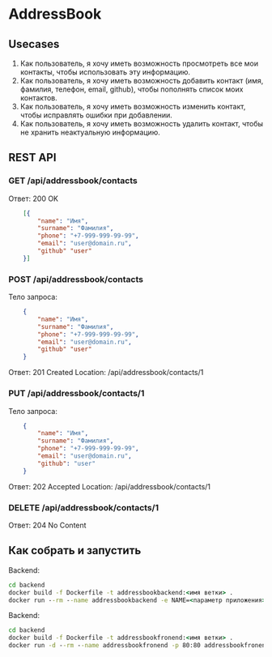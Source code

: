 # AddressBook

## Usecases

1. Как пользователь, я хочу иметь возможность просмотреть все мои контакты, чтобы использовать эту информацию.
1. Как пользователь, я хочу иметь возможность добавить контакт (имя, фамилия, телефон, email, github), чтобы пополнять список моих контактов.
1. Как пользователь, я хочу иметь возможность изменить контакт, чтобы исправлять ошибки при добавлении.
1. Как пользователь, я хочу иметь возможность удалить контакт, чтобы не хранить неактуальную информацию.

## REST API

### GET /api/addressbook/contacts

Ответ: 200 OK
```json
    [{
        "name": "Имя",
        "surname": "Фамилия",
        "phone": "+7-999-999-99-99",
        "email": "user@domain.ru",
        "github" "user"
    }]
```

### POST /api/addressbook/contacts

Тело запроса:

```json
    {
        "name": "Имя",
        "surname": "Фамилия",
        "phone": "+7-999-999-99-99",
        "email": "user@domain.ru",
        "github" "user"
    }
```

Ответ: 201 Created
Location: /api/addressbook/contacts/1

### PUT /api/addressbook/contacts/1

Тело запроса:

```json
    {
        "name": "Имя",
        "surname": "Фамилия",
        "phone": "+7-999-999-99-99",
        "email": "user@domain.ru",
        "github": "user"
    }
```

Ответ: 202 Accepted
Location: /api/addressbook/contacts/1

### DELETE /api/addressbook/contacts/1

Ответ: 204 No Content

## Как собрать и запустить

Backend:

```bat
cd backend
docker build -f Dockerfile -t addressbookbackend:<имя ветки> .
docker run --rm --name addressbookbackend -e NAME=<параметр приложения> addressbookbackend:<имя ветки>
```

Backend:

```bat
cd backend
docker build -f Dockerfile -t addressbookfronend:<имя ветки> .
docker run -d --rm --name addressbookfronend -p 80:80 addressbookfronend:<имя ветки>
```